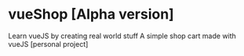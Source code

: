 # vueShop [Alpha version]
Learn vueJS by creating real world stuff
A simple shop cart made with vueJS [personal project]
